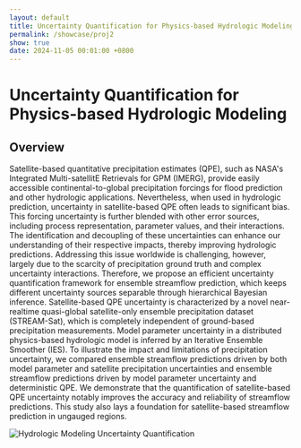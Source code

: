 ```yaml
---
layout: default
title: Uncertainty Quantification for Physics-based Hydrologic Modeling
permalink: /showcase/proj2
show: true
date: 2024-11-05 00:01:00 +0800
---
```


# Uncertainty Quantification for Physics-based Hydrologic Modeling

## Overview
Satellite-based quantitative precipitation estimates (QPE), such as NASA's Integrated Multi-satellitE Retrievals for GPM (IMERG), provide easily accessible continental-to-global precipitation forcings for flood prediction and other hydrologic applications. Nevertheless, when used in hydrologic prediction, uncertainty in satellite-based QPE often leads to significant bias. This forcing uncertainty is further blended with other error sources, including process representation, parameter values, and their interactions. The identification and decoupling of these uncertainties can enhance our understanding of their respective impacts, thereby improving hydrologic predictions. Addressing this issue worldwide is challenging, however, largely due to the scarcity of precipitation ground truth and complex uncertainty interactions. Therefore, we propose an efficient uncertainty quantification framework for ensemble streamflow prediction, which keeps different uncertainty sources separable through hierarchical Bayesian inference. Satellite-based QPE uncertainty is characterized by a novel near-realtime quasi-global satellite-only ensemble precipitation dataset (STREAM-Sat), which is completely independent of ground-based precipitation measurements. Model parameter uncertainty in a distributed physics-based hydrologic model is inferred by an Iterative Ensemble Smoother (IES). To illustrate the impact and limitations of precipitation uncertainty, we compared ensemble streamflow predictions driven by both model parameter and satellite precipitation uncertainties and ensemble streamflow predictions driven by model parameter uncertainty and deterministic QPE. We demonstrate that the quantification of satellite-based QPE uncertainty notably improves the accuracy and reliability of streamflow predictions. This study also lays a foundation for satellite-based streamflow prediction in ungauged regions.

<div class="text-center mt-4">
  <img data-src="{{ 'assets/images/proj22_2.png' | relative_url }}" class="lazy w-100 rounded" src="{{ '/assets/images/empty_300x200.png' | relative_url }}" alt="Hydrologic Modeling Uncertainty Quantification">
</div>
